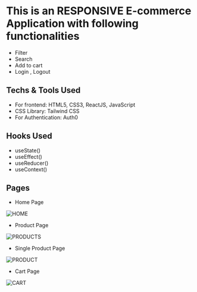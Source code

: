 # This is an RESPONSIVE E-commerce Application with following functionalities
* Filter
* Search
* Add to cart
* Login , Logout
## Techs & Tools Used
* For frontend: HTML5, CSS3, ReactJS, JavaScript
* CSS Library: Tailwind CSS
* For Authentication: Auth0
## Hooks Used
* useState()
* useEffect()
* useReducer()
* useContext()
## Pages
* Home Page
<img src="https://drive.google.com/file/d/11viX9BSnmN1YIBJENA1pEXN5X-OKbALY/view?usp=share_link" alt="HOME">

* Product Page
<img src="https://drive.google.com/file/d/1nuirmbFTGZITt026z1So1KUzcT_qdIqK/view?usp=share_link" alt="PRODUCTS"/>

* Single Product Page
<img src="https://drive.google.com/file/d/1nuirmbFTGZITt026z1So1KUzcT_qdIqK/view?usp=share_link" alt="PRODUCT"/>

* Cart Page
<img src="https://drive.google.com/file/d/1y1xZQ0CMgRe-vB4n7ddLV4mu4kdLeNIm/view?usp=share_link" alt="CART"/>
